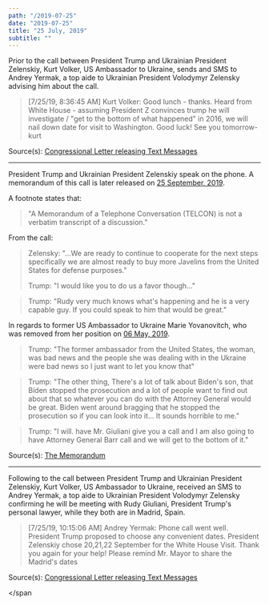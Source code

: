```yaml
---
path: "/2019-07-25"
date: "2019-07-25"
title: "25 July, 2019"
subtitle: ""
---
```


Prior to the call between President Trump and Ukrainian President Zelenskiy, Kurt Volker, US Ambassador to Ukraine, sends and SMS to Andrey Yermak, a top aide to Ukrainian President Volodymyr Zelensky advising him about the call.

> [7/25/19, 8:36:45 AM] Kurt Volker: Good lunch - thanks. Heard from White House - assuming President Z convinces trump he will investigate / "get to the bottom of what happened" in 2016, we will nail down date for visit to Washington. Good luck! See you tomorrow- kurt

<span class="sources">

Source(s): [Congressional Letter releasing Text Messages](https://assets.documentcloud.org/documents/6452104/Chairmen-Letter-on-State-Departmnent-Texts-10-03.pdf)

</span>

---

President Trump and Ukrainian President Zelenskiy speak on the phone. A memorandum of this call is later released on [25 September, 2019](#2019-09-25).

A footnote states that:
> "A Memorandum of a Telephone Conversation (TELCON) is not a verbatim transcript of a discussion."

From the call:

> Zelensky: "...We are ready to continue to cooperate for the next steps specifically we are almost ready to buy more Javelins from the United States for defense purposes."
>
> Trump: "I would like you to do us a favor though..."

> Trump: "Rudy very much knows what's happening and he is a very capable guy. If you could speak to him that would be great."

In regards to former US Ambassador to Ukraine Marie Yovanovitch, who was removed from her position on [06 May, 2019](#2019-05-06).
> Trump: "The former ambassador from the United States, the woman, was bad news and the people she was dealing with in the Ukraine were bad news so I just want to let you know that"

> Trump: "The other thing, There's a lot of talk about Biden's son, that Biden stopped the prosecution and a lot of people want to find out about that so whatever you can do with the Attorney General would be great. Biden went around bragging that he stopped the prosecution so if you can look into it... It sounds horrible to me."

> Trump: "I will. have Mr. Giuliani give you a call and I am also going to have Attorney General Barr call and we will get to the bottom of it."

<span class="sources">

Source(s): [The Memorandum](https://www.whitehouse.gov/wp-content/uploads/2019/09/Unclassified09.2019.pdf)

</span>

---

Following to the call between President Trump and Ukrainian President Zelenskiy, Kurt Volker, US Ambassador to Ukraine, received an SMS to Andrey Yermak, a top aide to Ukrainian President Volodymyr Zelensky confirming he will be meeting with Rudy Giuliani, President Trump's personal lawyer, while they both are in Madrid, Spain.

> [7/25/19, 10:15:06 AM] Andrey Yermak: Phone call went well. President Trump proposed to choose any convenient dates. President Zelenskiy chose 20,21,22 September for the White House Visit. Thank you again for your help! Please remind Mr. Mayor to share the Madrid's dates

<span class="sources">

Source(s): [Congressional Letter releasing Text Messages](https://assets.documentcloud.org/documents/6452104/Chairmen-Letter-on-State-Departmnent-Texts-10-03.pdf)

</span
